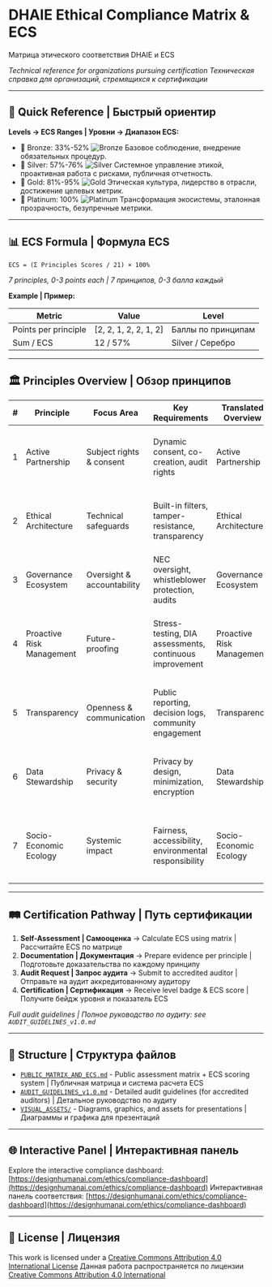 # DHAIE Ethical Compliance Matrix & ECS

Матрица этического соответствия DHAIE и ECS

*Technical reference for organizations pursuing certification*
*Техническая справка для организаций, стремящихся к сертификации*

---

## 🎯 Quick Reference | Быстрый ориентир

**Levels → ECS Ranges | Уровни → Диапазон ECS:**

* 🥉 Bronze: 33%-52%  ![Bronze](https://img.shields.io/badge/Bronze-33%25--52%25-CD7F32?style=for-the-badge)
  Базовое соблюдение, внедрение обязательных процедур.
* 🥈 Silver: 57%-76%  ![Silver](https://img.shields.io/badge/Silver-57%25--76%25-C0C0C0?style=for-the-badge)
  Системное управление этикой, проактивная работа с рисками, публичная отчетность.
* 🥇 Gold: 81%-95%  ![Gold](https://img.shields.io/badge/Gold-81%25--95%25-FFD700?style=for-the-badge)
  Этическая культура, лидерство в отрасли, достижение целевых метрик.
* 💎 Platinum: 100%  ![Platinum](https://img.shields.io/badge/Platinum-100%25-E5E4E2?style=for-the-badge)
  Трансформация экосистемы, эталонная прозрачность, безупречные метрики.

---

## 📊 ECS Formula | Формула ECS

```text
ECS = (Σ Principles Scores / 21) × 100%
```

*7 principles, 0-3 points each | 7 принципов, 0-3 балла каждый*

**Example | Пример:**

| Metric               | Value                 | Level              |
| -------------------- | --------------------- | ------------------ |
| Points per principle | [2, 2, 1, 2, 2, 1, 2] | Баллы по принципам |
| Sum / ECS            | 12 / 57%              | Silver / Серебро   |

---

## 🏛 Principles Overview | Обзор принципов

| # | Principle                 | Focus Area                 | Key Requirements                                        | Translated Overview       | Перевод                                                                                      |
| - | ------------------------- | -------------------------- | ------------------------------------------------------- | ------------------------- | -------------------------------------------------------------------------------------------- |
| 1 | Active Partnership        | Subject rights & consent   | Dynamic consent, co-creation, audit rights              | Active Partnership        | Активное партнёрство: Права субъектов, совместное создание, права на аудит                   |
| 2 | Ethical Architecture      | Technical safeguards       | Built-in filters, tamper-resistance, transparency       | Ethical Architecture      | Этическая архитектура: Встроенные фильтры, защита от вмешательства, прозрачность             |
| 3 | Governance Ecosystem      | Oversight & accountability | NEC oversight, whistleblower protection, audits         | Governance Ecosystem      | Экосистема управления: Надзор НЭК, защита информаторов, аудиты                               |
| 4 | Proactive Risk Management | Future-proofing            | Stress-testing, DIA assessments, continuous improvement | Proactive Risk Management | Проактивное управление рисками: Стресс-тесты, оценка воздействия, постоянные улучшения       |
| 5 | Transparency              | Openness & communication   | Public reporting, decision logs, community engagement   | Transparency              | Прозрачность: Публичная отчётность, журналы решений, вовлечение сообщества                   |
| 6 | Data Stewardship          | Privacy & security         | Privacy by design, minimization, encryption             | Data Stewardship          | Управление данными: Конфиденциальность по умолчанию, минимизация, шифрование                 |
| 7 | Socio-Economic Ecology    | Systemic impact            | Fairness, accessibility, environmental responsibility   | Socio-Economic Ecology    | Социально-экономическая экология: Справедливость, доступность, экологическая ответственность |

---

## 🛤 Certification Pathway | Путь сертификации

1. **Self-Assessment | Самооценка** → Calculate ECS using matrix | Рассчитайте ECS по матрице
2. **Documentation | Документация** → Prepare evidence per principle | Подготовьте доказательства по каждому принципу
3. **Audit Request | Запрос аудита** → Submit to accredited auditor | Отправьте на аудит аккредитованному аудитору
4. **Certification | Сертификация** → Receive level badge & ECS score | Получите бейдж уровня и показатель ECS

*Full audit guidelines | Полное руководство по аудиту: see `AUDIT_GUIDELINES_v1.0.md`*

---

## 📁 Structure | Структура файлов

* [`PUBLIC_MATRIX_AND_ECS.md`](PUBLIC_MATRIX_AND_ECS.md) - Public assessment matrix + ECS scoring system | Публичная матрица и система расчета ECS
* [`AUDIT_GUIDELINES_v1.0.md`](AUDIT_GUIDELINES_v1.0.md) - Detailed audit guidelines (for accredited auditors) | Детальное руководство по аудиту
* [`VISUAL_ASSETS/`](VISUAL_ASSETS/) - Diagrams, graphics, and assets for presentations | Диаграммы и графика для презентаций

---

## 🌐 Interactive Panel | Интерактивная панель

Explore the interactive compliance dashboard: [https://designhumanai.com/ethics/compliance-dashboard](https://designhumanai.com/ethics/compliance-dashboard)
Интерактивная панель соответствия: [https://designhumanai.com/ethics/compliance-dashboard](https://designhumanai.com/ethics/compliance-dashboard)

---

## 📄 License | Лицензия

This work is licensed under a [Creative Commons Attribution 4.0 International License](http://creativecommons.org/licenses/by/4.0/)
Данная работа распространяется по лицензии [Creative Commons Attribution 4.0 International](http://creativecommons.org/licenses/by/4.0/)
